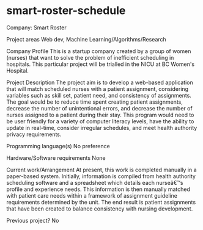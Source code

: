 # smart-roster-schedule

Company:
Smart Roster

Project areas
Web dev, Machine Learning/Algorithms/Research

Company Profile
This is a startup company created by a group of women (nurses) that want to solve 
the problem of inefficient scheduling in hospitals. This particular project will be 
trialled in the NICU at BC Women's Hospital.

Project Description
The project aim is to develop a web-based application that will match scheduled 
nurses with a patient assignment, considering variables such as skill set, patient 
need, and consistency of assignments. The goal would be to reduce time spent 
creating patient assignments, decrease the number of unintentional errors, and 
decrease the number of nurses assigned to a patient during their stay. This program
would need to be user friendly for a variety of computer literacy levels, have the 
ability to update in real-time, consider irregular schedules, and meet health 
authority privacy requirements.

Programming language(s)
No preference

Hardware/Software requirements
None

Current work/Arrangement
At present, this work is completed manually in a paper-based system. Initially, 
information is compiled from health authority scheduling software and a 
spreadsheet which details each nurseâ€™s profile and experience needs. This 
information is then manually matched with patient care needs within a framework 
of assignment guideline requirements determined by the unit. The end result is 
patient assignments that have been created to balance consistency with nursing 
development.

Previous project?
No
